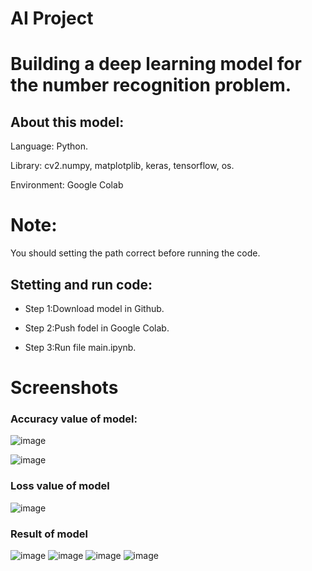 # AI Project

# Building a deep learning model for the number recognition problem.
## About this model:
Language: Python.

Library: cv2.numpy, matplotplib, keras, tensorflow, os.

Environment: Google Colab
# Note:
You should setting the path correct before running the code.


## Stetting and run code:
+ Step 1:Download model in Github.
  
+ Step 2:Push fodel in Google Colab.
  
+ Step 3:Run file main.ipynb.

   
# Screenshots

### Accuracy value of model:



  ![image](https://github.com/datt46999/-Building-a-deep-learning-model/assets/125117718/67bc9a6f-5330-4f02-a5b3-7e3c1c604c77)

 ![image](https://github.com/datt46999/-Building-a-deep-learning-model/assets/125117718/3783b032-5103-4fb8-853a-35612914146d)

### Loss value of model

![image](https://github.com/datt46999/-Building-a-deep-learning-model/assets/125117718/4b78e697-dc72-4514-ad52-2ef3d1acca42)


### Result of model
![image](https://github.com/datt46999/-Building-a-deep-learning-model/assets/125117718/a8da07d6-d093-4bed-851c-da114addb6c8)
![image](https://github.com/datt46999/-Building-a-deep-learning-model/assets/125117718/d7ccc94c-f5cb-4c24-b20a-251fcc411293)
![image](https://github.com/datt46999/-Building-a-deep-learning-model/assets/125117718/dfa93b79-2b25-4713-877a-49fc08610e15)
![image](https://github.com/datt46999/-Building-a-deep-learning-model/assets/125117718/ce55e669-1dde-49fa-a27e-99d940708205)


